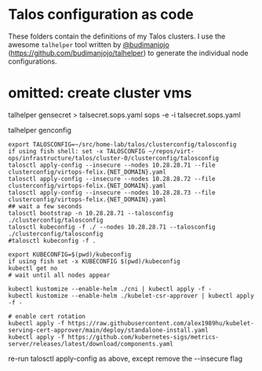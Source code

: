 # Talos configuration as code

These folders contain the definitions of my Talos clusters. I use the awesome `talhelper` tool written by [@budimanjojo](https://github.com/budimanjojo) (https://github.com/budimanjojo/talhelper) to generate the individual node configurations.


# omitted: create cluster vms

talhelper gensecret > talsecret.sops.yaml
sops -e -i talsecret.sops.yaml

talhelper genconfig

```
export TALOSCONFIG=~/src/home-lab/talos/clusterconfig/talosconfig
if using fish shell: set -x TALOSCONFIG ~/repos/virt-ops/infrastructure/talos/cluster-0/clusterconfig/talosconfig
talosctl apply-config --insecure --nodes 10.28.28.71 --file clusterconfig/virtops-felix.{NET_DOMAIN}.yaml
talosctl apply-config --insecure --nodes 10.28.28.72 --file clusterconfig/virtops-felix.{NET_DOMAIN}.yaml
talosctl apply-config --insecure --nodes 10.28.28.73 --file clusterconfig/virtops-felix.{NET_DOMAIN}.yaml
## wait a few seconds
talosctl bootstrap -n 10.28.28.71 --talosconfig ./clusterconfig/talosconfig
talosctl kubeconfig -f ./ --nodes 10.28.28.71 --talosconfig ./clusterconfig/talosconfig
#talosctl kubeconfig -f .
```
```
export KUBECONFIG=$(pwd)/kubeconfig
if using fish set -x KUBECONFIG $(pwd)/kubeconfig
kubectl get no
# wait until all nodes appear
```
```
kubectl kustomize --enable-helm ./cni | kubectl apply -f -
kubectl kustomize --enable-helm ./kubelet-csr-approver | kubectl apply -f -
```

```
# enable cert rotation
kubectl apply -f https://raw.githubusercontent.com/alex1989hu/kubelet-serving-cert-approver/main/deploy/standalone-install.yaml
kubectl apply -f https://github.com/kubernetes-sigs/metrics-server/releases/latest/download/components.yaml
```

re-run talosctl apply-config as above, except remove the --insecure flag